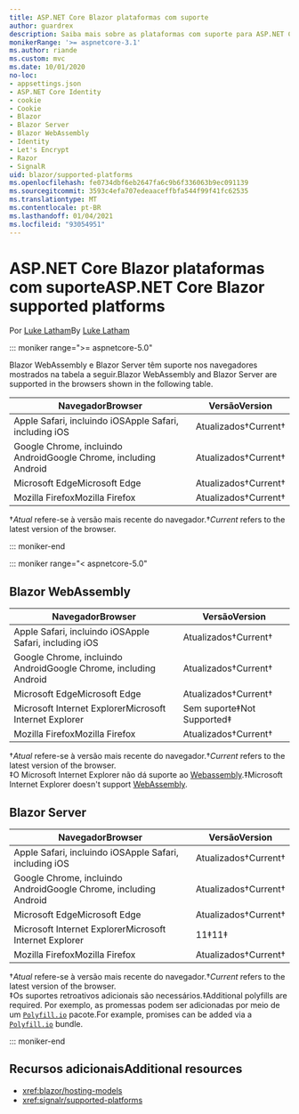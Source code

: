 ```yaml
---
title: ASP.NET Core Blazor plataformas com suporte
author: guardrex
description: Saiba mais sobre as plataformas com suporte para ASP.NET Core Blazor .
monikerRange: '>= aspnetcore-3.1'
ms.author: riande
ms.custom: mvc
ms.date: 10/01/2020
no-loc:
- appsettings.json
- ASP.NET Core Identity
- cookie
- Cookie
- Blazor
- Blazor Server
- Blazor WebAssembly
- Identity
- Let's Encrypt
- Razor
- SignalR
uid: blazor/supported-platforms
ms.openlocfilehash: fe0734dbf6eb2647fa6c9b6f336063b9ec091139
ms.sourcegitcommit: 3593c4efa707edeaaceffbfa544f99f41fc62535
ms.translationtype: MT
ms.contentlocale: pt-BR
ms.lasthandoff: 01/04/2021
ms.locfileid: "93054951"
---
```

# <a name="aspnet-core-no-locblazor-supported-platforms"></a><span data-ttu-id="62b37-103">ASP.NET Core Blazor plataformas com suporte</span><span class="sxs-lookup"><span data-stu-id="62b37-103">ASP.NET Core Blazor supported platforms</span></span>

<span data-ttu-id="62b37-104">Por [Luke Latham](https://github.com/guardrex)</span><span class="sxs-lookup"><span data-stu-id="62b37-104">By [Luke Latham](https://github.com/guardrex)</span></span>

::: moniker range=">= aspnetcore-5.0"

<span data-ttu-id="62b37-105">Blazor WebAssembly e Blazor Server têm suporte nos navegadores mostrados na tabela a seguir.</span><span class="sxs-lookup"><span data-stu-id="62b37-105">Blazor WebAssembly and Blazor Server are supported in the browsers shown in the following table.</span></span>

| <span data-ttu-id="62b37-106">Navegador</span><span class="sxs-lookup"><span data-stu-id="62b37-106">Browser</span></span>                          | <span data-ttu-id="62b37-107">Versão</span><span class="sxs-lookup"><span data-stu-id="62b37-107">Version</span></span>         |
| -------------------------------- | --------------- |
| <span data-ttu-id="62b37-108">Apple Safari, incluindo iOS</span><span class="sxs-lookup"><span data-stu-id="62b37-108">Apple Safari, including iOS</span></span>      | <span data-ttu-id="62b37-109">Atualizados&dagger;</span><span class="sxs-lookup"><span data-stu-id="62b37-109">Current&dagger;</span></span> |
| <span data-ttu-id="62b37-110">Google Chrome, incluindo Android</span><span class="sxs-lookup"><span data-stu-id="62b37-110">Google Chrome, including Android</span></span> | <span data-ttu-id="62b37-111">Atualizados&dagger;</span><span class="sxs-lookup"><span data-stu-id="62b37-111">Current&dagger;</span></span> |
| <span data-ttu-id="62b37-112">Microsoft Edge</span><span class="sxs-lookup"><span data-stu-id="62b37-112">Microsoft Edge</span></span>                   | <span data-ttu-id="62b37-113">Atualizados&dagger;</span><span class="sxs-lookup"><span data-stu-id="62b37-113">Current&dagger;</span></span> |
| <span data-ttu-id="62b37-114">Mozilla Firefox</span><span class="sxs-lookup"><span data-stu-id="62b37-114">Mozilla Firefox</span></span>                  | <span data-ttu-id="62b37-115">Atualizados&dagger;</span><span class="sxs-lookup"><span data-stu-id="62b37-115">Current&dagger;</span></span> |  

<span data-ttu-id="62b37-116">&dagger;*Atual* refere-se à versão mais recente do navegador.</span><span class="sxs-lookup"><span data-stu-id="62b37-116">&dagger;*Current* refers to the latest version of the browser.</span></span>  

::: moniker-end

::: moniker range="< aspnetcore-5.0"

## Blazor WebAssembly

| <span data-ttu-id="62b37-117">Navegador</span><span class="sxs-lookup"><span data-stu-id="62b37-117">Browser</span></span>                          | <span data-ttu-id="62b37-118">Versão</span><span class="sxs-lookup"><span data-stu-id="62b37-118">Version</span></span>               |
| -------------------------------- | --------------------- |
| <span data-ttu-id="62b37-119">Apple Safari, incluindo iOS</span><span class="sxs-lookup"><span data-stu-id="62b37-119">Apple Safari, including iOS</span></span>      | <span data-ttu-id="62b37-120">Atualizados&dagger;</span><span class="sxs-lookup"><span data-stu-id="62b37-120">Current&dagger;</span></span>       |
| <span data-ttu-id="62b37-121">Google Chrome, incluindo Android</span><span class="sxs-lookup"><span data-stu-id="62b37-121">Google Chrome, including Android</span></span> | <span data-ttu-id="62b37-122">Atualizados&dagger;</span><span class="sxs-lookup"><span data-stu-id="62b37-122">Current&dagger;</span></span>       |
| <span data-ttu-id="62b37-123">Microsoft Edge</span><span class="sxs-lookup"><span data-stu-id="62b37-123">Microsoft Edge</span></span>                   | <span data-ttu-id="62b37-124">Atualizados&dagger;</span><span class="sxs-lookup"><span data-stu-id="62b37-124">Current&dagger;</span></span>       |
| <span data-ttu-id="62b37-125">Microsoft Internet Explorer</span><span class="sxs-lookup"><span data-stu-id="62b37-125">Microsoft Internet Explorer</span></span>      | <span data-ttu-id="62b37-126">Sem suporte&Dagger;</span><span class="sxs-lookup"><span data-stu-id="62b37-126">Not Supported&Dagger;</span></span> |
| <span data-ttu-id="62b37-127">Mozilla Firefox</span><span class="sxs-lookup"><span data-stu-id="62b37-127">Mozilla Firefox</span></span>                  | <span data-ttu-id="62b37-128">Atualizados&dagger;</span><span class="sxs-lookup"><span data-stu-id="62b37-128">Current&dagger;</span></span>       |  

<span data-ttu-id="62b37-129">&dagger;*Atual* refere-se à versão mais recente do navegador.</span><span class="sxs-lookup"><span data-stu-id="62b37-129">&dagger;*Current* refers to the latest version of the browser.</span></span>  
<span data-ttu-id="62b37-130">&Dagger;O Microsoft Internet Explorer não dá suporte ao [Webassembly](https://webassembly.org).</span><span class="sxs-lookup"><span data-stu-id="62b37-130">&Dagger;Microsoft Internet Explorer doesn't support [WebAssembly](https://webassembly.org).</span></span>

## Blazor Server

| <span data-ttu-id="62b37-131">Navegador</span><span class="sxs-lookup"><span data-stu-id="62b37-131">Browser</span></span>                          | <span data-ttu-id="62b37-132">Versão</span><span class="sxs-lookup"><span data-stu-id="62b37-132">Version</span></span>         |
| -------------------------------- | --------------- |
| <span data-ttu-id="62b37-133">Apple Safari, incluindo iOS</span><span class="sxs-lookup"><span data-stu-id="62b37-133">Apple Safari, including iOS</span></span>      | <span data-ttu-id="62b37-134">Atualizados&dagger;</span><span class="sxs-lookup"><span data-stu-id="62b37-134">Current&dagger;</span></span> |
| <span data-ttu-id="62b37-135">Google Chrome, incluindo Android</span><span class="sxs-lookup"><span data-stu-id="62b37-135">Google Chrome, including Android</span></span> | <span data-ttu-id="62b37-136">Atualizados&dagger;</span><span class="sxs-lookup"><span data-stu-id="62b37-136">Current&dagger;</span></span> |
| <span data-ttu-id="62b37-137">Microsoft Edge</span><span class="sxs-lookup"><span data-stu-id="62b37-137">Microsoft Edge</span></span>                   | <span data-ttu-id="62b37-138">Atualizados&dagger;</span><span class="sxs-lookup"><span data-stu-id="62b37-138">Current&dagger;</span></span> |
| <span data-ttu-id="62b37-139">Microsoft Internet Explorer</span><span class="sxs-lookup"><span data-stu-id="62b37-139">Microsoft Internet Explorer</span></span>      | <span data-ttu-id="62b37-140">11&Dagger;</span><span class="sxs-lookup"><span data-stu-id="62b37-140">11&Dagger;</span></span>      |
| <span data-ttu-id="62b37-141">Mozilla Firefox</span><span class="sxs-lookup"><span data-stu-id="62b37-141">Mozilla Firefox</span></span>                  | <span data-ttu-id="62b37-142">Atualizados&dagger;</span><span class="sxs-lookup"><span data-stu-id="62b37-142">Current&dagger;</span></span> |

<span data-ttu-id="62b37-143">&dagger;*Atual* refere-se à versão mais recente do navegador.</span><span class="sxs-lookup"><span data-stu-id="62b37-143">&dagger;*Current* refers to the latest version of the browser.</span></span>  
<span data-ttu-id="62b37-144">&Dagger;Os suportes retroativos adicionais são necessários.</span><span class="sxs-lookup"><span data-stu-id="62b37-144">&Dagger;Additional polyfills are required.</span></span> <span data-ttu-id="62b37-145">Por exemplo, as promessas podem ser adicionadas por meio de um [`Polyfill.io`](https://polyfill.io/v3/) pacote.</span><span class="sxs-lookup"><span data-stu-id="62b37-145">For example, promises can be added via a [`Polyfill.io`](https://polyfill.io/v3/) bundle.</span></span>

::: moniker-end

## <a name="additional-resources"></a><span data-ttu-id="62b37-146">Recursos adicionais</span><span class="sxs-lookup"><span data-stu-id="62b37-146">Additional resources</span></span>

* <xref:blazor/hosting-models>
* <xref:signalr/supported-platforms>
